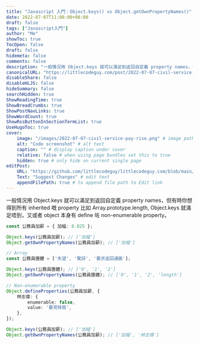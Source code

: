 ```yaml
---
title: "Javascript 入門：Object.keys() vs Object.getOwnPropertyNames()"
date: 2022-07-07T11:08:00+08:00
draft: false
tags: ["Javascript入門"]
author: "Me"
showToc: true
TocOpen: false
draft: false
hidemeta: false
comments: false
description: "一般情況用 Object.keys 就可以滿足到返回自定義 property names，但有時你想得到..."
canonicalURL: "https://littlecodeguy.com/post/2022-07-07-civil-service-pay-rise"
disableShare: false
disableHLJS: false
hideSummary: false
searchHidden: true
ShowReadingTime: true
ShowBreadCrumbs: true
ShowPostNavLinks: true
ShowWordCount: true
ShowRssButtonInSectionTermList: true
UseHugoToc: true
cover:
    image: "/images/2022-07-07-civil-service-pay-rise.png" # image path/url
    alt: "Code screenshot" # alt text
    caption: "" # display caption under cover
    relative: false # when using page bundles set this to true
    hidden: true # only hide on current single page
editPost:
    URL: "https://github.com/littlecodeguy/littlecodeguy.com/blob/main/content"
    Text: "Suggest Changes" # edit text
    appendFilePath: true # to append file path to Edit link
---
```


一般情況用 Object.keys 就可以滿足到返回自定義 property names，但有時你想得到所有 inherited 嘅 property 比如 Array.prototype.length, Object.keys 就滿足唔到，又或者 object 本身有 define 咗 non-enumerable property。

```typescript
const 公務員加薪 = { 加幅: 0.025 };

Object.keys(公務員加薪); // ['加幅']
Object.getOwnPropertyNames(公務員加薪); // ['加幅']

// Array
const 公務員團體 = ['失望', '驚訝', '要求追回通脹'];

Object.keys(公務員團體); // ['0', '1', '2']
Object.getOwnPropertyNames(公務員團體); // ['0', '1', '2', 'length']

// Non-enumerable property
Object.defineProperties(公務員加薪, {
    林志偉: {
        enumerable: false,
        value: '要見特首',
    },
});

Object.keys(公務員加薪); // ['加幅']
Object.getOwnPropertyNames(公務員加薪); // ['加幅', '林志偉']
```